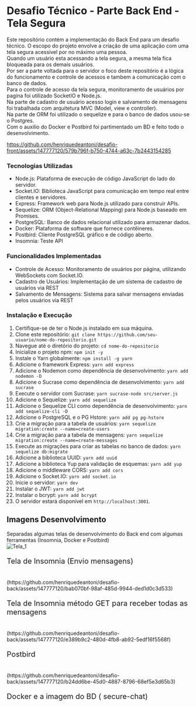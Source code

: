 # Desafio Técnico - Parte Back End - Tela Segura


Este repositório contém a implementação do Back End para um desafio técnico. O escopo do projeto envolve a criação de uma aplicação com uma tela segura acessível por no máximo uma pessoa. <br>
Quando um usuário esta acessando a tela segura, a mesma tela fica bloqueada para os demais usuários. <br>
Por ser a parte voltada para o servidor o foco deste repositório é a lógica do funcionamento e controle de acessos e tambem a comunicação com o banco de dados. <br>
Para o controle de acesso da tela segura, monitoramento de usuários por pagina foi utilizado SocketIO e Node.js. <br>
Na parte de cadastro de usuário acesso login e salvamento de mensagens foi trabalhada com arquitetura MVC (Model, view e controller). <br>
Na parte de ORM foi utilizado o sequelize e para o banco de dados usou-se o Postgres. <br>
Com o auxilio do Docker e Postbird foi partimentado um BD e feito todo o desenvolvimento. <br>

https://github.com/henriquedeantoni/desafio-front/assets/147777120/579b796f-b750-4744-a63c-7b2443154285

### Tecnologias Utilizadas

-   Node.js: Plataforma de execução de código JavaScript do lado do servidor.
-   Socket.IO: Biblioteca JavaScript para comunicação em tempo real entre clientes e servidores.
-   Express: Framework web para Node.js utilizado para construir APIs.
-   Sequelize: ORM (Object-Relational Mapping) para Node.js baseado em Promises.
-   PostgreSQL: Banco de dados relacional utilizado para armazenar dados.
-   Docker: Plataforma de software que fornece contêineres.
-   Postbird: Cliente PostgreSQL gráfico e de código aberto.
-   Insomnia: Teste API

### Funcionalidades Implementadas

-   Controle de Acesso: Monitoramento de usuários por página, utilizando WebSockets com Socket.IO.
-   Cadastro de Usuários: Implementação de um sistema de cadastro de usuários via REST
-   Salvamento de Mensagens: Sistema para salvar mensagens enviadas pelos usuários via REST

### Instalação e Execução

1.  Certifique-se de ter o Node.js instalado em sua máquina.
2.  Clone este repositório: `git clone https://github.com/seu-usuario/nome-do-repositorio.git`
3.  Navegue até o diretório do projeto: `cd nome-do-repositorio`
4.  Inicialize o projeto npm: `npm init -y`
5.  Instale o Yarn globalmente: `npm install -g yarn`
6.  Adicione o framework Express: `yarn add express`
7.  Adicione o Nodemon como dependência de desenvolvimento: `yarn add nodemon -D`
8.  Adicione o Sucrase como dependência de desenvolvimento: `yarn add sucrase`
9.  Execute o servidor com Sucrase: `yarn sucrase-node src/server.js`
10. Adicione o Sequelize: `yarn add sequelize`
11. Adicione o Sequelize CLI como dependência de desenvolvimento: `yarn add sequelize-cli -D`
12. Adicione o PostgreSQL e o PG Hstore: `yarn add pg pg-hstore`
13. Crie a migração para a tabela de usuários: `yarn sequelize migration:create --name=create-users`
14. Crie a migração para a tabela de mensagens: `yarn sequelize migration:create --name=create-messages`
15. Execute as migrações para criar as tabelas no banco de dados: `yarn sequelize db:migrate`
16. Adicione a biblioteca UUID: `yarn add uuid`
17. Adicione a biblioteca Yup para validação de esquemas: `yarn add yup`
18. Adicione o middleware CORS: `yarn add cors`
19. Adicione o Socket.IO: `yarn add socket.io`
20.  Inicie o servidor: `yarn dev`
21. Instalar o JWT: `yarn add jwt`
22. Instalar o bcrypt: `yarn add bcrypt`
22.  O servidor estará disponível em `http://localhost:3001`.



## Imagens Desenvolvimento

Separadas algumas telas de desenvolvimento do Back end com algumas ferramentas (Insomnia, Docker e Postbird)
  <br>
  ![Tela_1](https://github.com/henriquedeantoni/desafio-back/assets/147777120/be1fcb30-2255-4626-9fb3-6ec2dde668aa)
  <br>
  <p style="font-size: 20px;">Tela de Insomnia (Envio mensagens)<p>
  <br>
  (https://github.com/henriquedeantoni/desafio-back/assets/147777120/bab070bf-98af-485d-9944-ded1d0c3d533)
  <br>
  <p style="font-size: 20px;">Tela de Insomnia método GET para receber todas as mensagens</p>
  <br>
  (https://github.com/henriquedeantoni/desafio-back/assets/147777120/e389b9c2-480d-4fb8-ab92-5edf16f5568f)
  <br>
  <p style="font-size: 20px;">Postbird</p> 
  <br>
  (https://github.com/henriquedeantoni/desafio-back/assets/147777120/b24dd6be-45d0-4887-8796-68ef5e3d65b3)
  <br>
  <p style="font-size: 20px;">Docker e a imagem do BD ( secure-chat)</p>
  <br>
  



